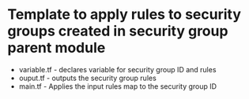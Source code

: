 # Template to apply rules to security groups created in security group parent module 

- variable.tf                - declares variable for security group ID and rules
- ouput.tf                   - outputs the security group rules
- main.tf                    - Applies the input rules map to the security group ID
